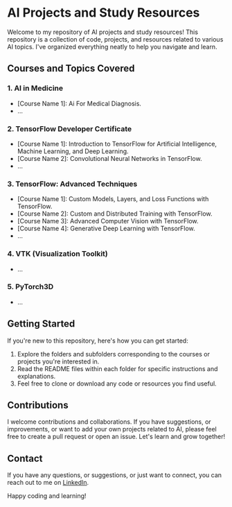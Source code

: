 # AI Projects and Study Resources

Welcome to my repository of AI projects and study resources! This repository is a collection of code, projects, and resources related to various AI topics. I've organized everything neatly to help you navigate and learn.

## Courses and Topics Covered

### 1. AI in Medicine
- [Course Name 1]: Ai For Medical Diagnosis.
- ...

### 2. TensorFlow Developer Certificate
- [Course Name 1]: Introduction to TensorFlow for Artificial Intelligence, Machine Learning, and Deep Learning.
- [Course Name 2]: Convolutional Neural Networks in TensorFlow.
- ...

### 3. TensorFlow: Advanced Techniques
- [Course Name 1]: Custom Models, Layers, and Loss Functions with TensorFlow.
- [Course Name 2]: Custom and Distributed Training with TensorFlow.
- [Course Name 3]: Advanced Computer Vision with TensorFlow.
- [Course Name 4]: Generative Deep Learning with TensorFlow.
- ...

### 4. VTK (Visualization Toolkit)
- ...

### 5. PyTorch3D
- ...

## Getting Started

If you're new to this repository, here's how you can get started:

1. Explore the folders and subfolders corresponding to the courses or projects you're interested in.
2. Read the README files within each folder for specific instructions and explanations.
3. Feel free to clone or download any code or resources you find useful.

## Contributions

I welcome contributions and collaborations. If you have suggestions, or improvements, or want to add your own projects related to AI, please feel free to create a pull request or open an issue. Let's learn and grow together!

## Contact

If you have any questions, or suggestions, or just want to connect, you can reach out to me on [LinkedIn](https://www.linkedin.com/in/your-profile).

Happy coding and learning!
